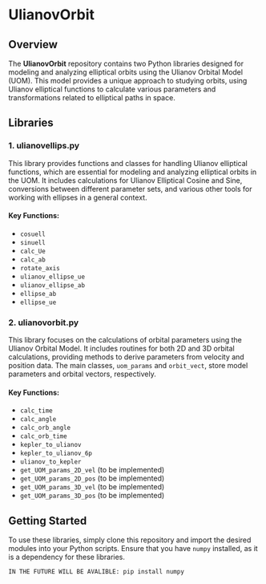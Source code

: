 # UlianovOrbit
## Overview

The **UlianovOrbit** repository contains two Python libraries designed for modeling and analyzing elliptical orbits using the Ulianov Orbital Model (UOM). This model provides a unique approach to studying orbits, using Ulianov elliptical functions to calculate various parameters and transformations related to elliptical paths in space.

## Libraries

### 1. ulianovellips.py

This library provides functions and classes for handling Ulianov elliptical functions, which are essential for modeling and analyzing elliptical orbits in the UOM. It includes calculations for Ulianov Elliptical Cosine and Sine, conversions between different parameter sets, and various other tools for working with ellipses in a general context.

#### Key Functions:
- `cosuell`
- `sinuell`
- `calc_Ue`
- `calc_ab`
- `rotate_axis`
- `ulianov_ellipse_ue`
- `ulianov_ellipse_ab`
- `ellipse_ab`
- `ellipse_ue`

### 2. ulianovorbit.py

This library focuses on the calculations of orbital parameters using the Ulianov Orbital Model. It includes routines for both 2D and 3D orbital calculations, providing methods to derive parameters from velocity and position data. The main classes, `uom_params` and `orbit_vect`, store model parameters and orbital vectors, respectively.

#### Key Functions:
- `calc_time`
- `calc_angle`
- `calc_orb_angle`
- `calc_orb_time`
- `kepler_to_ulianov`
- `kepler_to_ulianov_6p`
- `ulianov_to_kepler`
- `get_UOM_params_2D_vel` (to be implemented)
- `get_UOM_params_2D_pos` (to be implemented)
- `get_UOM_params_3D_vel` (to be implemented)
- `get_UOM_params_3D_pos` (to be implemented)

## Getting Started

To use these libraries, simply clone this repository and import the desired modules into your Python scripts. Ensure that you have `numpy` installed, as it is a dependency for these libraries.

```bash
IN THE FUTURE WILL BE AVALIBLE: pip install numpy
